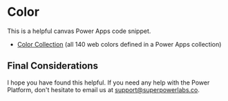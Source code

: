 # Color

This is a helpful canvas Power Apps code snippet.

- [Color Collection](color-collection.md) (all 140 web colors defined in a Power Apps collection)

## Final Considerations

I hope you have found this helpful. If you need any help with the Power Platform, don't hesitate to email us at [support@superpowerlabs.co](support@superpowerlabs.co).
